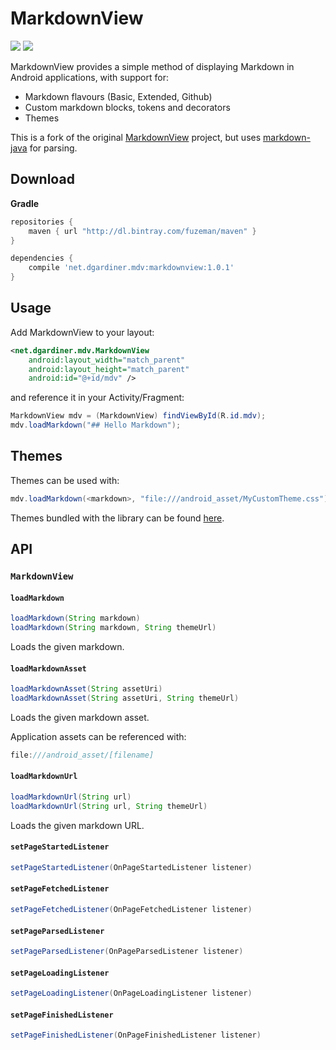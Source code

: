 # MarkdownView

[![][badge-bintray]][badge-bintray-href] [![][badge-license]](LICENSE.md)

MarkdownView provides a simple method of displaying Markdown in Android applications, with support for:

 - Markdown flavours (Basic, Extended, Github)
 - Custom markdown blocks, tokens and decorators
 - Themes

This is a fork of the original [MarkdownView](https://github.com/falnatsheh/MarkdownView) project, but uses [markdown-java](https://github.com/fuzeman/markdown-java) for parsing.

## Download

**Gradle**
```gradle
repositories {
    maven { url "http://dl.bintray.com/fuzeman/maven" }
}

dependencies { 
    compile 'net.dgardiner.mdv:markdownview:1.0.1'
}
```

## Usage

Add MarkdownView to your layout:

```xml
<net.dgardiner.mdv.MarkdownView
    android:layout_width="match_parent"
    android:layout_height="match_parent"
    android:id="@+id/mdv" />
```

and reference it in your Activity/Fragment:

```java
MarkdownView mdv = (MarkdownView) findViewById(R.id.mdv);
mdv.loadMarkdown("## Hello Markdown"); 
```

## Themes

Themes can be used with:
```java
mdv.loadMarkdown(<markdown>, "file:///android_asset/MyCustomTheme.css");
```

Themes bundled with the library can be found [here](https://github.com/fuzeman/MarkdownView/tree/master/app/src/main/assets/markdown_css_themes).

## API

### `MarkdownView`

#### `loadMarkdown`

```java
loadMarkdown(String markdown)
loadMarkdown(String markdown, String themeUrl)
```

Loads the given markdown.

#### `loadMarkdownAsset`

```java
loadMarkdownAsset(String assetUri)
loadMarkdownAsset(String assetUri, String themeUrl)
```

Loads the given markdown asset.

Application assets can be referenced with:
```java
file:///android_asset/[filename]
```

#### `loadMarkdownUrl`
 
```java
loadMarkdownUrl(String url)
loadMarkdownUrl(String url, String themeUrl)
```

Loads the given markdown URL.

#### `setPageStartedListener`

```java
setPageStartedListener(OnPageStartedListener listener)
```

#### `setPageFetchedListener`

```java
setPageFetchedListener(OnPageFetchedListener listener)
```

#### `setPageParsedListener`

```java
setPageParsedListener(OnPageParsedListener listener)
```

#### `setPageLoadingListener`

```java
setPageLoadingListener(OnPageLoadingListener listener)
```

#### `setPageFinishedListener`

```java
setPageFinishedListener(OnPageFinishedListener listener)
```


[badge-bintray]: https://img.shields.io/bintray/v/fuzeman/maven/MarkdownView.svg?maxAge=2592000
[badge-bintray-href]: https://bintray.com/fuzeman/maven/MarkdownView
[badge-license]: https://img.shields.io/badge/license-Apache%202.0-brightgreen.svg?style=flat-square